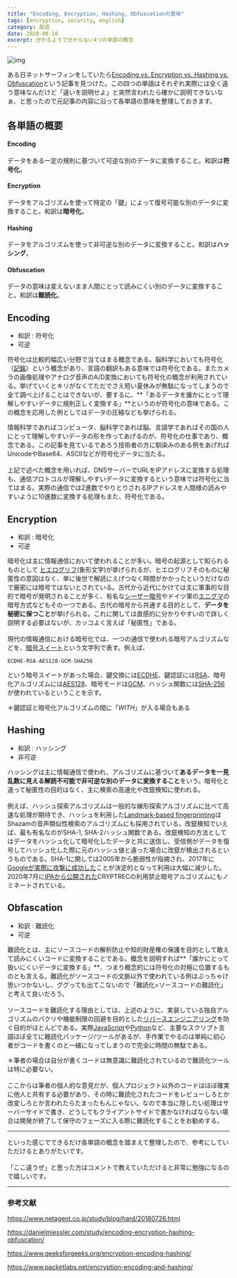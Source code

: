 ```yaml
---
title: "Encoding, Encryption, Hashing, Obfuscationの意味"
tags: [encryption, security, english]
category: 英語
date: 2020-08-10
excerpt: 分かるようで分からない4つの単語の概念
---
```


![img](https://live.staticflickr.com/65535/50206897466_edab198e7d_c.jpg)

ある日ネットサーフィンをしていたら[Encoding vs. Encryption vs. Hashing vs. Obfuscation](https://danielmiessler.com/study/encoding-encryption-hashing-obfuscation/)という記事を見つけた。この四つの単語はそれぞれ実際には全く違う意味なんだけど「違いを説明せよ」と突然言われたら確かに説明できないなぁ、と思ったので元記事の内容に沿って各単語の意味を整理しておきます。
## 各単語の概要
#### Encoding
データをある一定の規則に基づいて可逆な別のデータに変換すること。和訳は**符号化**。
#### Encryption
データをアルゴリズムを使って特定の「鍵」によって復号可能な別のデータに変換すること。和訳は**暗号化**。
#### Hashing
データをアルゴリズムを使って非可逆な別のデータに変換すること。和訳は**ハッシング**。
#### Obfuscation
データの意味は変えないまま人間にとって読みにくい別のデータに変換すること。和訳は**難読化**。

## Encoding
- 和訳 : 符号化
- 可逆

符号化は比較的幅広い分野で当てはまる概念である。脳科学においても符号化（[記銘](https://bsd.neuroinf.jp/wiki/%E7%AC%A6%E5%8F%B7%E5%8C%96)）という概念があり、言語の翻訳もある意味では符号化である。またカメラの画像処理やアナログ音声のA/D変換においても符号化の概念が利用されている。挙げていくとキリがなくてただでさえ短い夏休みが無駄になってしまうので全て調べ上げることはできないが、要するに、**「あるデータを誰かにとって理解しやすいデータに規則正しく変換する」**というのが符号化の意味である。この概念を応用した例としてはデータの圧縮なども挙げられる。

情報科学であればコンピュータ、脳科学であれば脳、言語学であればその国の人にとって理解しやすいデータの形を作ってあげるのが、符号化の仕事であり、概念である。この記事を見ているであろう技術者の方に馴染みのある例をあげればUnicodeやBase64、ASCIIなどが符号化データに当たる。
&nbsp;  
&nbsp;  
上記で述べた概念を用いれば、DNSサーバーでURLをIPアドレスに変換する処理も、通信プロトコルが理解しやすいデータに変換するという意味では符号化に当てはまる。実際の通信では2進数でやりとりされるIPアドレスを人間様の読みやすいように10進数に変換する処理もまた、符号化である。

## Encryption
- 和訳 : 暗号化
- 可逆

暗号化は主に情報通信において使われることが多い。暗号の起源として知られるものとして [ヒエログリフ](https://www.y-history.net/appendix/wh0101-048.html)(象形文字)が挙げられるが、ヒエログリフそのものに秘匿性の意図はなく、単に後世で解読にえげつなく時間がかかったというだけなので厳密には暗号ではないとされている。古代から近代にかけては主に軍事的な目的で暗号が発明されることが多く、有名な[シーザー暗号](https://persol-tech-s.co.jp/corporate/security/article.html?id=80)やドイツ軍の[エニグマ](http://www1.accsnet.ne.jp/~hoshos231/howtobreakENIGMA.html)の暗号方式などもその一つである。古代の暗号から共通する目的として、**データを秘密に保つこと**が挙げられる。これに関しては直感的に分かりやすいので詳しく説明する必要はないが、カッコよく言えば「秘匿性」である。
&nbsp;  
&nbsp;  
現代の情報通信における暗号化では、一つの通信で使われる暗号アルゴリズムなどを、[暗号スイート](https://developer.mozilla.org/ja/docs/Glossary/Cipher_suite)という文字列で表す。例えば、
```
ECDHE-RSA-AES128-GCM-SHA256
```
という暗号スイートがあった場合、鍵交換には[ECDHE](https://ja.wikipedia.org/wiki/%E6%A5%95%E5%86%86%E6%9B%B2%E7%B7%9A%E3%83%87%E3%82%A3%E3%83%95%E3%82%A3%E3%83%BC%E3%83%BB%E3%83%98%E3%83%AB%E3%83%9E%E3%83%B3%E9%8D%B5%E5%85%B1%E6%9C%89)、鍵認証には[RSA](http://e-words.jp/w/RSA.html)、暗号化アルゴリズムには[AES128](https://www.weblio.jp/content/AES-128)、暗号モードは[GCM](https://ja.wikipedia.org/wiki/Galois/Counter_Mode)、ハッシュ関数には[SHA-256](https://gaiax-blockchain.com/sha-256)が使われているということを示す。

＊鍵認証と暗号化アルゴリズムの間に「_WITH_」が入る場合もある

## Hashing
- 和訳 : ハッシング
- 非可逆

ハッシングは主に情報通信で使われ、アルゴリズムに基づいて**あるデータを一見乱数に見える解読不可能で非可逆な別のデータに変換すること**をいう。暗号化と違って秘匿性の目的はなく、主に検索の高速化や改竄検知に使われる。
&nbsp;  
&nbsp;  
例えば、ハッシュ探索アルゴリズムは一般的な線形探索アルゴリズムに比べて高速な処理が期待でき、ハッシュを利用した[Landmark-based fingerprinting](https://qiita.com/xiao_ming/items/2c4f3ef469f2948998ba)はShazamの音声類似性検索のアルゴリズムにも採用されている。改竄検知でいえば、最も有名なのがSHA-1, SHA-2ハッシュ関数である。改竄検知の方法としてはデータをハッシュ化して暗号化したデータと共に送信し、受信側がデータを復号してハッシュ化した際に元のハッシュ値と違った場合に改竄が検出されるというものである。SHA-1に関しては2005年から脆弱性が指摘され、2017年に[Googleが実際に攻撃に成功した](https://japan.zdnet.com/article/35097102/)ことが決定的となって利用は大幅に減少した。2020年7月に[IPAから公開された](https://twitter.com/IPAjp/status/1280336337732644864)CRYPTRECの利用禁止暗号アルゴリズムにもノミネートされている。

## Obfascation
- 和訳 : 難読化
- 可逆

難読化とは、主にソースコードの解析防止や知的財産権の保護を目的として敢えて読みにくいコードに変換することである。概念を説明すれば**「誰かにとって扱いにくいデータに変換する」**、つまり概念的には符号化の対極に位置するものとも言える。難読化がソースコードの文脈以外で使われている例はぶっちゃけ思いつかないし、ググっても出てこないので「難読化=ソースコードの難読化」と考えて良いだろう。
&nbsp;  
&nbsp;  
ソースコードを難読化する理由としては、上述のように、実装している独自アルゴリズムのパクリや機能制限の回避を目的とした[リバースエンジニアリング](https://www.atmarkit.co.jp/ait/articles/0401/01/news051.html)を防ぐ目的がほとんどである。実際[JavaScript](https://obfuscator.io/)や[Python](http://pyarmor.dashingsoft.com/)など、主要なスクリプト言語ほぼ全てに難読化パッケージ/ツールがあるが、手作業でやるのは単純に初心者がコードを書くのと一緒になってしまうので完全に時間の無駄である。

＊筆者の場合は自分が書くコードは無意識に難読化されているので難読化ツールは特に必要ない。
&nbsp;  
&nbsp;  
ここからは筆者の個人的な意見だが、個人プロジェクト以外のコードはほぼ確実に他人と共有する必要があり、その時に難読化されたコードをレビューしろとか改変しろとか言われたらたまったもんじゃない。なので本当に隠したい処理はサーバーサイドで書き、どうしてもクライアントサイドで書かなければならない場合は開発が終了して保守のフェーズに入る際に難読化することをお勧めする。

---

といった感じでできるだけ各単語の概念を踏まえて整理したので、参考にしていただけるとありがたいです。
&nbsp;  
&nbsp;  
「ここ違うぜ」と思った方はコメントで教えていただけると非常に勉強になるので嬉しいです。

---
### 参考文献
https://www.netagent.co.jp/study/blog/hard/20180726.html

https://danielmiessler.com/study/encoding-encryption-hashing-obfuscation/

https://www.geeksforgeeks.org/encryption-encoding-hashing/

https://www.packetlabs.net/encryption-encoding-and-hashing/